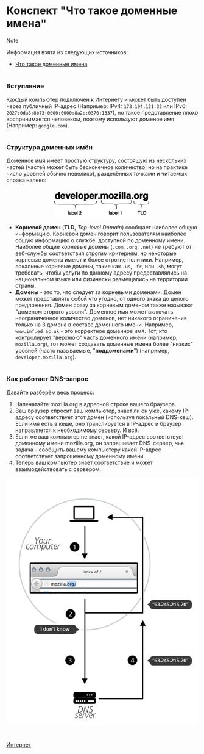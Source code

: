 # Конспект "Что такое доменные имена"

> [!NOTE]
> Информация взята из следующих источников: 
> - [Что такое доменные имена](https://developer.mozilla.org/ru/docs/Learn/Common_questions/Web_mechanics/What_is_a_domain_name)

#
### Вступление
Каждый компьютер подключён к Интернету и может быть доступен через публичный IP-адрес (Например: IPv4: `173.194.121.32` или IPv6: `2027:0da8:8b73:0000:0000:8a2e:0370:1337`), но такое представление плохо воспринимается человеком, поэтому используют доменое имя (Например: `google.com`).

#
### Структура доменных имён
Доменное имя имеет простую структуру, состоящую из нескольких частей (частей может быть бесконечное количество, но на практике число уровней обычно невелико), разделённых точками и читаемых справа налево:

<center><img src="./images/structure.png"/></center>

- **Корневой домен** (**TLD**, *Top-level Domain*) сообщает наиболее общую информацию. Корневой домен говорит пользователям наиболее общую информацию о службе, доступной по доменному имени. Наиболее общие корневые домены (`.com`, `.org`, `.net`) не требуют от веб-службы соответствия строгим критериям, но некоторые корневые домены имеют и более строгие политики. Например, локальные корневые домены, такие как `.us`, `.fr`, или `.sh`, могут требовать, чтобы услуги по данному адресу предоставлялись на национальном языке или физически размещались на территории страны.
- **Домены** - это то, что следует за корневыми доменами. Домен может представлять собой что угодно, от одного знака до целого предложения. Домен сразу за корневым доменом также называют "доменом второго уровня". Доменное имя может включать неограниченное количество доменов, нет никакого ограничения только на 3 домена в составе доменного имени. Например, `www.inf.ed.ac.uk` - это корректное доменное имя. Тот, кто контролирует "верхнюю" часть доменного имени (например, `mozilla.org`), тот может создавать доменные имена более "низких" уровней (часто называемые, "**поддоменами**") (например, `developer.mozilla.org`).

#
### Как работает DNS-запрос
Давайте разберём весь процесс:
1. Напечатайте mozilla.org в адресной строке вашего браузера.
1. Ваш браузер спросит ваш компьютер, знает ли он уже, какому IP-адресу соответствует этот домен (используя локальный DNS-кеш). Если имя есть в кеше, оно транслируется в IP-адрес и браузер направляется к необходимому серверу. И всё.
1. Если же ваш компьютер не знает, какой IP-адрес соответствует доменному имени mozilla.org, он запрашивает DNS-сервер, чья задача - сообщить вашему компьютеру какой IP-адрес соответствует запрошенному доменному имени.
1. Теперь ваш компьютер знает соответствие и может взаимодействовать с сервером.

<center><img src="./images/2014-10-dns-request2.png"/></center>

#

[Интернет](../README.md)
